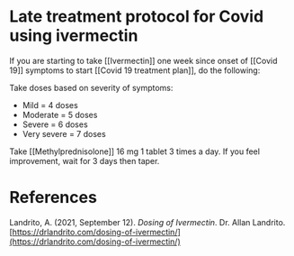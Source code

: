 # Late treatment protocol for Covid using ivermectin

If you are starting to take [[Ivermectin]] one week since onset of [[Covid 19]] symptoms to start [[Covid 19 treatment plan]], do the following:

Take doses based on severity of symptoms:

- Mild = 4 doses
- Moderate = 5 doses
- Severe = 6 doses
- Very severe = 7 doses

Take [[Methylprednisolone]] 16 mg 1 tablet 3 times a day. If you feel improvement, wait for 3 days then taper.

# References

Landrito, A. (2021, September 12). *Dosing of Ivermectin*. Dr. Allan Landrito. [https://drlandrito.com/dosing-of-ivermectin/](https://drlandrito.com/dosing-of-ivermectin/)

